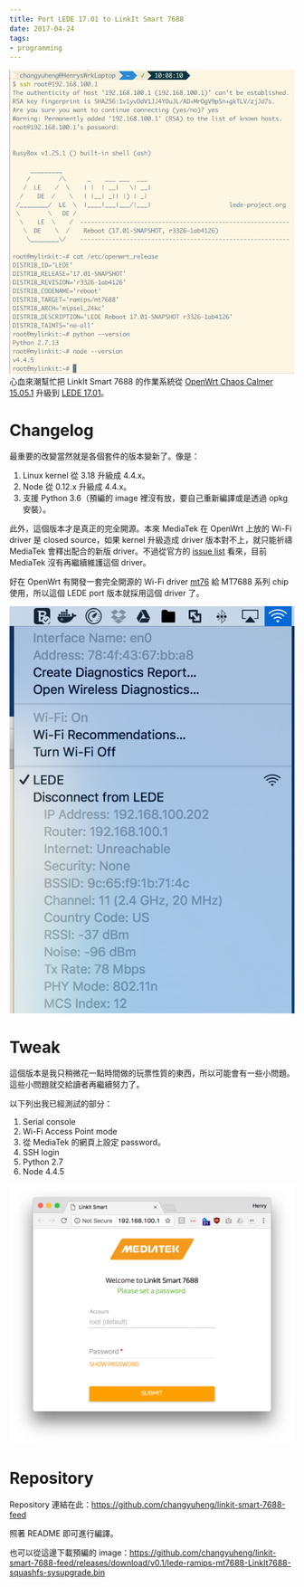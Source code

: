 ```yaml
---
title: Port LEDE 17.01 to LinkIt Smart 7688
date: 2017-04-24
tags:
- programming
---
```


![](https://raw.githubusercontent.com/changyuheng/linkit-smart-7688-feed/master/.screenshots/greetings.png)
心血來潮幫忙把 LinkIt Smart 7688 的作業系統從 [OpenWrt Chaos Calmer 15.05.1](https://forum.openwrt.org/viewtopic.php?pid=315110) 升級到 [LEDE 17.01](https://lede-project.org/releases/17.01/)。

# Changelog

最重要的改變當然就是各個套件的版本變新了。像是：

1. Linux kernel 從 3.18 升級成 4.4.x。
2. Node 從 0.12.x 升級成 4.4.x。
3. 支援 Python 3.6（預編的 image 裡沒有放，要自己重新編譯或是透過 opkg 安裝）。

此外，這個版本才是真正的完全開源。本來 MediaTek 在 OpenWrt 上放的 Wi-Fi driver 是 closed source，如果 kernel 升級造成 driver 版本對不上，就只能祈禱 MediaTek 會釋出配合的新版 driver。不過從官方的 [issue list](https://github.com/MediaTek-Labs/linkit-smart-7688-feed/issues/37) 看來，目前 MediaTek 沒有再繼續維護這個 driver。

好在 OpenWrt 有開發一套完全開源的 Wi-Fi driver [mt76](https://github.com/openwrt/mt76) 給 MT7688 系列 chip 使用，所以這個 LEDE port 版本就採用這個 driver 了。

![](https://raw.githubusercontent.com/changyuheng/linkit-smart-7688-feed/master/.screenshots/wi-fi.png)

# Tweak

這個版本是我只稍微花一點時間做的玩票性質的東西，所以可能會有一些小問題。這些小問題就交給讀者再繼續努力了。

以下列出我已經測試的部分：

1. Serial console
2. Wi-Fi Access Point mode
3. 從 MediaTek 的網頁上設定 password。
4. SSH login
5. Python 2.7
6. Node 4.4.5

![](https://raw.githubusercontent.com/changyuheng/linkit-smart-7688-feed/master/.screenshots/website.png)

# Repository

Repository 連結在此：https://github.com/changyuheng/linkit-smart-7688-feed

照著 README 即可進行編譯。

也可以從這邊下載預編的 image：https://github.com/changyuheng/linkit-smart-7688-feed/releases/download/v0.1/lede-ramips-mt7688-LinkIt7688-squashfs-sysupgrade.bin
